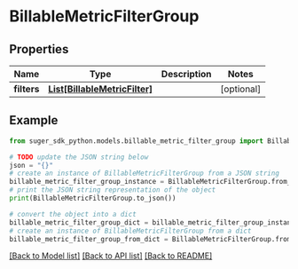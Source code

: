 # BillableMetricFilterGroup


## Properties

Name | Type | Description | Notes
------------ | ------------- | ------------- | -------------
**filters** | [**List[BillableMetricFilter]**](BillableMetricFilter.md) |  | [optional] 

## Example

```python
from suger_sdk_python.models.billable_metric_filter_group import BillableMetricFilterGroup

# TODO update the JSON string below
json = "{}"
# create an instance of BillableMetricFilterGroup from a JSON string
billable_metric_filter_group_instance = BillableMetricFilterGroup.from_json(json)
# print the JSON string representation of the object
print(BillableMetricFilterGroup.to_json())

# convert the object into a dict
billable_metric_filter_group_dict = billable_metric_filter_group_instance.to_dict()
# create an instance of BillableMetricFilterGroup from a dict
billable_metric_filter_group_from_dict = BillableMetricFilterGroup.from_dict(billable_metric_filter_group_dict)
```
[[Back to Model list]](../README.md#documentation-for-models) [[Back to API list]](../README.md#documentation-for-api-endpoints) [[Back to README]](../README.md)



